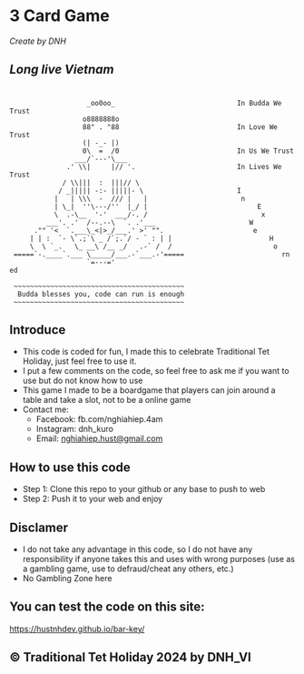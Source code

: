 # 3 Card Game 
_Create by DNH_ <br/>
## <bold> _Long live Vietnam_ </bold>
#
                       _oo0oo_                              In Budda We Trust 
                      o8888888o                             
                      88" . "88                             In Love We Trust
                      (| -_- |)                             
                      0\  =  /0                             In Us We Trust
                    ___/`---'\___                           
                  .' \\|     |// '.                         In Lives We Trust
                 / \\|||  :  |||// \                        
                / _||||| -:- |||||- \                       I
               |   | \\\  -  /// |   |                       n
               | \_|  ''\---/''  |_/ |                           E
               \  .-\__  '-'  ___/-. /                            x
             ___'. .'  /--.--\  `. .'___                       W
          ."" '<  `.___\_<|>_/___.' >' "".                      e
         | | :  `- \`.;`\ _ /`;.`/ - ` : | |                        H 
         \  \ `_.   \_ __\ /__ _/   .-` /  /                         o
     =====`-.____`.___ \_____/___.-`___.-'=====                        rn
                       `=---='                                            ed

     ~~~~~~~~~~~~~~~~~~~~~~~~~~~~~~~~~~~~~~~~~~
      Budda blesses you, code can run is enough
     ~~~~~~~~~~~~~~~~~~~~~~~~~~~~~~~~~~~~~~~~~~
## Introduce
- This code is coded for fun, I made this to celebrate Traditional Tet Holiday, just feel free to use it.
- I put a few comments on the code, so feel free to ask me if you want to use but do not know how to use
- This game I made to be a boardgame that players can join around a table and take a slot, not to be a online game
- Contact me:
  + Facebook: fb.com/nghiahiep.4am
  + Instagram: dnh_kuro
  + Email: nghiahiep.hust@gmail.com
## How to use this code
- Step 1: Clone this repo to your github or any base to push to web
- Step 2: Push it to your web and enjoy
## Disclamer
- I do not take any advantage in this code, so I do not have any responsibility if anyone takes this and uses with wrong purposes (use as a gambling game, use to defraud/cheat any others, etc.)
- No Gambling Zone here
## You can test the code on this site:
https://hustnhdev.github.io/bar-key/ 

## &copy; Traditional Tet Holiday 2024 by DNH_VI
